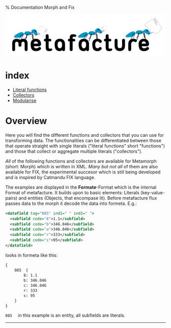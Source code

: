 % Documentation Morph and Fix

<img src="img/metafacture.png" alt="Metafacture" style="max-width:100%"/>

# index

- [Literal functions](literalFunctions.md)
- [Collectors](collectors.md)
- [Modularise](modularise.md)

# Overview

Here you will find the different functions and collectors that you can use for transforming data. The functionalities can be differentiated between those that operate straight with single literals ("literal functions" short "functions") and those that collect or aggregate multiple literals ("collectors").

*All* of the following functions and collectors are available for Metamorph (short: Morph) which is written in XML.
*Many but not all* of them are also available for FIX, the experimental succesor which is still being developed and is inspired by Catmandu FIX language.

The examples are displayed in the **Formate**-Format which is the internal Format of metafacture. It builds upon to basic elements: Literals (key-value-pairs) and entities (Objects, that encompase lit). Before metafacture flux passes data to the morph it decode the data into formeta.
E.g.:

```xml
<datafield tag="085" ind1=" " ind2=" ">
  <subfield code="8">1.1</subfield>
  <subfield code="b">346.046</subfield>
  <subfield code="a">346.046</subfield>
  <subfield code="r">333</subfield>
  <subfield code="s">95</subfield>
</datafield>
```
looks in formeta like this:

```
{
	085  {
		8: 1.1
		b: 346.046
		c: 346.046
		r: 333
		s: 95
	}
}
```

`085  ` in this example is an entity, all subfields are literals.

_________
